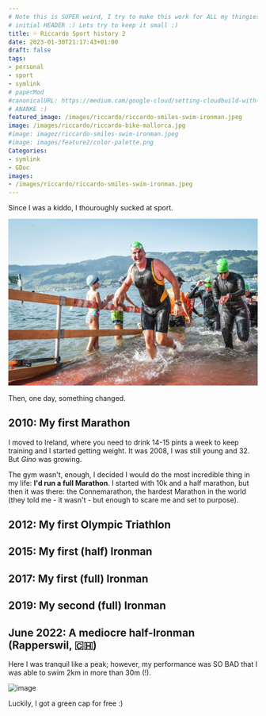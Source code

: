 ```yaml
---
# Note this is SUPER weird, I try to make this work for ALL my thingies so there might be some behavioural clatches in the
# initial HEADER :) Lets try to keep it small :)
title: 💦 Riccardo Sport history 2
date: 2023-01-30T21:17:43+01:00
draft: false
tags:
- personal
- sport
- symlink
# paperMod
#canonicalURL: https://medium.com/google-cloud/setting-cloudbuild-with-pulumi-in-python-330e8b54b2cf
# ANANKE :)
featured_image: /images/riccardo/riccardo-smiles-swim-ironman.jpeg
image: /images/riccardo/riccardo-bike-mallorca.jpg
#image: imagez/riccardo-smiles-swim-ironman.jpeg
#image: images/feature2/color-palette.png
Categories:
- symlink
- GDoc
images:
- /images/riccardo/riccardo-smiles-swim-ironman.jpeg
---
```

Since I was a kiddo, I thouroughly sucked at sport.

![image](imagez/riccardo-smiles-swim-ironman.jpeg)

Then, one day, something changed.

## 2010: My first Marathon

I moved to Ireland, where you need to drink 14-15 pints a week to keep training and I started getting weight. It was 2008, I was still young and 32. But *Gino* was growing.

The gym wasn't, enough, I decided I would do the most incredible thing in my life: **I'd run a full Marathon**. I started with 10k and a half marathon, but then it was there: the Connemarathon, the hardest Marathon in the world (they told me - it wasn't - but enough to scare me and set to purpose).

## 2012: My first Olympic Triathlon


## 2015: My first (half) Ironman


## 2017: My first (full) Ironman

## 2019: My second (full) Ironman

## June 2022: A mediocre half-Ironman (Rapperswil, 🇨🇭)

Here I was tranquil like a peak; however, my performance was SO BAD that I was able to swim 2km in more than 30m (!).

![image](/images/riccardo/riccardo-smiles-swim-ironman.jpeg)

Luckily, I got a green cap for free :)
